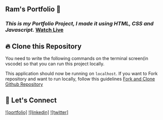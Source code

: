 ## Ram's Portfolio 🙏
### _This is my Portfolio Project, I made it using HTML, CSS and Javascript._ [Watch Live](https://portfolio-website-code.netlify.app/)


## 🔥 Clone this Repository
You need to write the following commands on the terminal screen(in vscode) so that you can run this project locally.

This application should now be running on `localhost`. If you want to Fork repository and want to run locally, follow this guidelines [Fork and Clone Github Repository](https://docs.github.com/en/get-started/quickstart/fork-a-repo)


## 🔗 Let's Connect
[![portfolio]](https://portfolio-website-code.netlify.app/)
[![linkedin]](https://www.linkedin.com/in/ramyadav18/)
[![twitter]](https://twitter.com/ram_yadav18)
